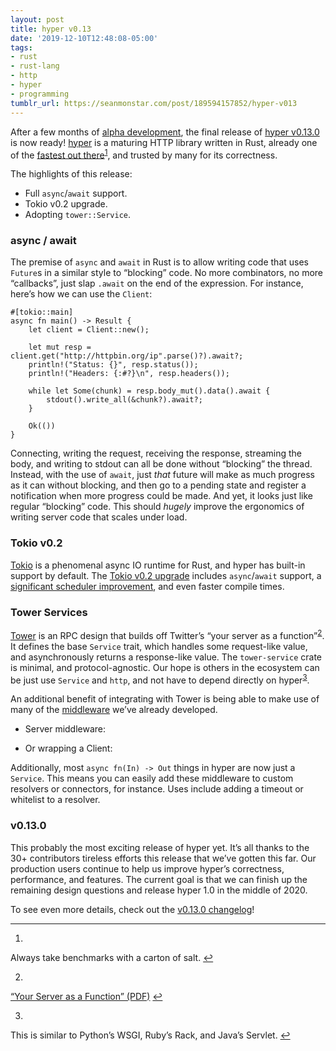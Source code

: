 ```yaml
---
layout: post
title: hyper v0.13
date: '2019-12-10T12:48:08-05:00'
tags:
- rust
- rust-lang
- http
- hyper
- programming
tumblr_url: https://seanmonstar.com/post/189594157852/hyper-v013
---
```

After a few months of [alpha development](https://seanmonstar.com/blog/hyper-alpha-supports-asyncawait/), the final release of [hyper v0.13.0](https://github.com/hyperium/hyper/releases/tag/v0.13.0) is now ready! [hyper](https://hyper.rs) is a maturing HTTP library written in Rust, already one of the [fastest out there](https://www.techempower.com/benchmarks/#section=data-r18&hw=ph&test=plaintext)<sup id="fnref:1"><a href="#fn:1" class="footnote-ref" role="doc-noteref">1</a></sup>, and trusted by many for its correctness.

The highlights of this release:

- Full `async`/`await` support.
- Tokio v0.2 upgrade.
- Adopting `tower::Service`.

### async / await

The premise of `async` and `await` in Rust is to allow writing code that uses `Future`s in a similar style to “blocking” code. No more combinators, no more “callbacks”, just slap `.await` on the end of the expression. For instance, here’s how we can use the `Client`:

    #[tokio::main]
    async fn main() -> Result {
        let client = Client::new();
    
        let mut resp = client.get("http://httpbin.org/ip".parse()?).await?;
        println!("Status: {}", resp.status());
        println!("Headers: {:#?}\n", resp.headers());
    
        while let Some(chunk) = resp.body_mut().data().await {
            stdout().write_all(&chunk?).await?;
        }
    
        Ok(())
    }

Connecting, writing the request, receiving the response, streaming the body, and writing to stdout can all be done without “blocking” the thread. Instead, with the use of `await`, just _that_ future will make as much progress as it can without blocking, and then go to a pending state and register a notification when more progress could be made. And yet, it looks just like regular “blocking” code. This should _hugely_ improve the ergonomics of writing server code that scales under load.

### Tokio v0.2

[Tokio](https://tokio.rs) is a phenomenal async IO runtime for Rust, and hyper has built-in support by default. The [Tokio v0.2 upgrade](https://tokio.rs/blog/2019-11-tokio-0-2/) includes `async`/`await` support, a [significant scheduler improvement](https://tokio.rs/blog/2019-10-scheduler/), and even faster compile times.

### Tower Services

[Tower](https://github.com/tower-rs/tower) is an RPC design that builds off Twitter’s “your server as a function”<sup id="fnref:2"><a href="#fn:2" class="footnote-ref" role="doc-noteref">2</a></sup>. It defines the base `Service` trait, which handles some request-like value, and asynchronously returns a response-like value. The `tower-service` crate is minimal, and protocol-agnostic. Our hope is others in the ecosystem can be just use `Service` and `http`, and not have to depend directly on hyper<sup id="fnref:3"><a href="#fn:3" class="footnote-ref" role="doc-noteref">3</a></sup>.

An additional benefit of integrating with Tower is being able to make use of many of the [middleware](https://github.com/tower-rs/tower) we’ve already developed.

- Server middleware:

- Or wrapping a Client:

Additionally, most `async fn(In) -> Out` things in hyper are now just a `Service`. This means you can easily add these middleware to custom resolvers or connectors, for instance. Uses include adding a timeout or whitelist to a resolver.

### v0.13.0

This probably the most exciting release of hyper yet. It’s all thanks to the 30+ contributors tireless efforts this release that we’ve gotten this far. Our production users continue to help us improve hyper’s correctness, performance, and features. The current goal is that we can finish up the remaining design questions and release hyper 1.0 in the middle of 2020.

To see even more details, check out the [v0.13.0 changelog](https://github.com/hyperium/hyper/releases/tag/v0.13.0)!

* * *

1. 

Always take benchmarks with a carton of salt.&nbsp;[↩︎](#fnref:1)

2. 

[“Your Server as a Function” (PDF)](https://monkey.org/~marius/funsrv.pdf)&nbsp;[↩︎](#fnref:2)

3. 

This is similar to Python’s WSGI, Ruby’s Rack, and Java’s Servlet.&nbsp;[↩︎](#fnref:3)

